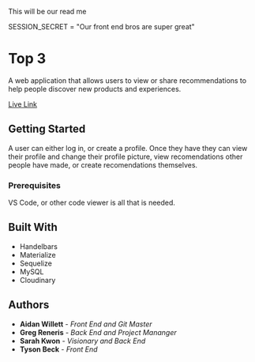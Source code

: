 This will be our read me

SESSION_SECRET = "Our front end bros are super great"

# Top 3

A web application that allows users to view or share recommendations to help people discover new products and experiences.


[Live Link](https://top3recommendations.herokuapp.com/)

## Getting Started

A user can either log in, or create a profile. Once they have they can view their profile and change their profile picture, view recomendations other people have made, or create recomendations themselves.

### Prerequisites

VS Code, or other code viewer is all that is needed.

## Built With

* Handelbars
* Materialize
* Sequelize
* MySQL
* Cloudinary

## Authors

* **Aidan Willett** - *Front End and Git Master*
* **Greg Reneris** - *Back End and Project Mananger*
* **Sarah Kwon** - *Visionary and Back End*
* **Tyson Beck** - *Front End*
